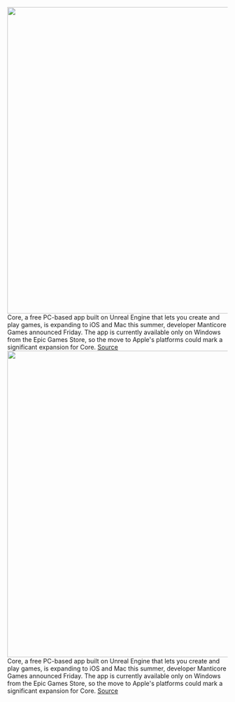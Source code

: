 <img src='https://cdn.vox-cdn.com/thumbor/0S0qvVIKdtZ6meFDjr9BZt3Hqtc=/0x0:3840x2160/1200x800/filters:focal(1613x773:2227x1387)/cdn.vox-cdn.com/uploads/chorus_image/image/70753034/iPad_Core_MiniGolf.0.png' width='700px' /><br/>
Core, a free PC-based app built on Unreal Engine that lets you create and play games, is expanding to iOS and Mac this summer, developer Manticore Games announced Friday. The app is currently available only on Windows from the Epic Games Store, so the move to Apple's platforms could mark a significant expansion for Core.
<a href='https://www.theverge.com/2022/4/15/23026063/core-game-creation-tool-pc-ios-mac-this-summer-epic-games-store'> Source <a/><img src='https://cdn.vox-cdn.com/thumbor/0S0qvVIKdtZ6meFDjr9BZt3Hqtc=/0x0:3840x2160/1200x800/filters:focal(1613x773:2227x1387)/cdn.vox-cdn.com/uploads/chorus_image/image/70753034/iPad_Core_MiniGolf.0.png' width='700px' /><br/>
Core, a free PC-based app built on Unreal Engine that lets you create and play games, is expanding to iOS and Mac this summer, developer Manticore Games announced Friday. The app is currently available only on Windows from the Epic Games Store, so the move to Apple's platforms could mark a significant expansion for Core.
<a href='https://www.theverge.com/2022/4/15/23026063/core-game-creation-tool-pc-ios-mac-this-summer-epic-games-store'> Source <a/>